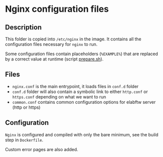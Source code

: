 # Nginx configuration files

## Description

This folder is copied into `/etc/nginx` in the image. It contains all the configuration files necessary for `nginx` to run.

Some configuration files contain placeholders (`%EXAMPLE%`) that are replaced by a correct value at runtime (script [prepare.sh](../init/prepare.sh)).

## Files

- `nginx.conf` is the main entrypoint, it loads files in `conf.d` folder
- `conf.d` folder will also contain a symbolic link to either `http.conf` or `https.conf` depending on what we want to run
- `common.conf` contains common configuration options for elabftw server (http or https)

## Configuration

`Nginx` is configured and compiled with only the bare minimum, see the build step in `Dockerfile`.

Custom error pages are also added.
